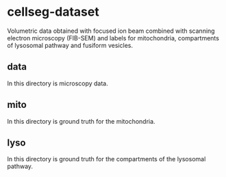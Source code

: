 # cellseg-dataset
Volumetric data obtained with focused ion beam combined with scanning electron microscopy (FIB-SEM) and labels for mitochondria, compartments of lysosomal pathway and fusiform vesicles.

## data
In this directory is microscopy data. 
## mito
In this directory is ground truth for the mitochondria.
## lyso
In this directory is ground truth for the compartments of the lysosomal pathway.
